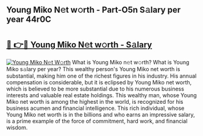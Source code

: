 ## Young Miko N𝚎t w𝚘rth - Part-O5n S𝚊lary per year 44r0C

# <h2><a href="http://gc1ei0.nevu.top/?p=Young+Miko">🔗 👉🔴 Young Miko N𝚎t w𝚘rth - S𝚊lary</a></h2>

[![Young Miko N𝚎t W𝚘rth](https://i.imgur.com/Oavwk0R.jpeg)](http://gc1ei0.nevu.top/?p=Young+Miko)
What is Young Miko n𝚎t w𝚘rth? What is Young Miko s𝚊lary per year?
This wealthy person's Young Miko net worth is substantial, making him one of the richest figures in his industry. His annual compensation is considerable, but it is eclipsed by Young Miko net worth, which is believed to be more substantial due to his numerous business interests and valuable real estate holdings. This wealthy man, whose Young Miko net worth is among the highest in the world, is recognized for his business acumen and financial intelligence. This rich individual, whose Young Miko net worth is in the billions and who earns an impressive salary, is a prime example of the force of commitment, hard work, and financial wisdom.
